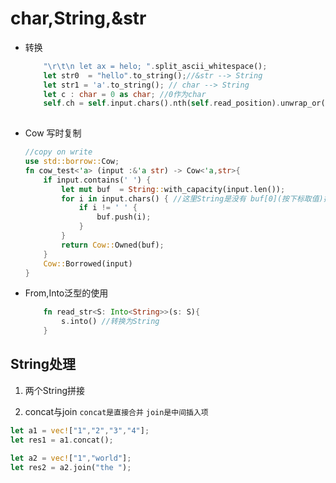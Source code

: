 # char,String,&str 
  - 转换
    ```rust
        "\r\t\n let ax = helo; ".split_ascii_whitespace();
        let str0  = "hello".to_string();//&str --> String
        let str1 = 'a'.to_string(); // char --> String
        let c : char = 0 as char; //0作为char
        self.ch = self.input.chars().nth(self.read_position).unwrap_or(CHAR0);//得到String的第n个char
        
    
    ``` 
  - Cow 写时复制
    ```rust
    //copy on write
    use std::borrow::Cow;
    fn cow_test<'a> (input :&'a str) -> Cow<'a,str>{
        if input.contains(' ') {
            let mut buf  = String::with_capacity(input.len());
            for i in input.chars() { //这里String是没有 buf[0](按下标取值)操作的
                if i != ' ' {
                    buf.push(i);
                }
            }
            return Cow::Owned(buf);
        }
        Cow::Borrowed(input)
    }   
    ```
  - From,Into泛型的使用
    ```rust
        fn read_str<S: Into<String>>(s: S){
            s.into() //转换为String
        }
    ```

## String处理

1. 两个String拼接

2. concat与join
``concat是直接合并``
``join是中间插入项``

```rust
let a1 = vec!["1","2","3","4"];
let res1 = a1.concat();

let a2 = vec!["1","world"];
let res2 = a2.join("the ");
```


